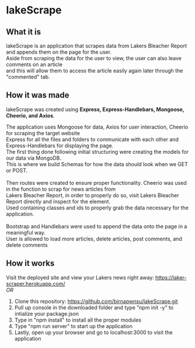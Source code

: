 # lakeScrape

## What it is
lakeScrape is an application that scrapes data from Lakers Bleacher Report and appends them on the page for the user. 
<br>Aside from scraping the data for the user to view, the user can also leave comments on an article
<br>and this will allow them to access the article easily again later through the "commented" tab.  

## How it was made
lakeScrape was created using **Express, Express-Handlebars, Mongoose, Cheerio, and Axios**. 

The application uses Mongoose for data, Axios for user interaction, Cheerio for scraping the target website
<br>Express for all the files and folders to communicate with each other and Express-Handlebars for displaying the page.
<br>The first thing done following initial structuring were creating the models for our data via MongoDB.
<br>This is where we build Schemas for how the data should look when we GET or POST.
<br><br>
Then routes were created to ensure proper functionality. Cheerio was used in the function to scrap for news articles from
<br>Lakers Bleacher Report, in order to properly do so, visit Lakers Bleacher Report directly and inspect for the element.
<br> Used containing classes and ids to properly grab the data necessary for the application. 
<br><br>
Bootstrap and Handlebars were used to append the data onto the page in a meaningful way.
<br>User is allowed to load more articles, delete articles, post comments, and delete comments 

## How it works
Visit the deployed site and view your Lakers news right away: https://laker-scraper.herokuapp.com/
<br> 
*OR*
1. Clone this repository: https://github.com/birnapwnsu/lakeScrape.git
2. Pull up console in the downloaded folder and type "npm init -y" to intialize your package.json
3. Type in "npm install" to install all the proper modules
4. Type "npm run server" to start up the application
5. Lastly, open up your browser and go to localhost:3000 to visit the application
